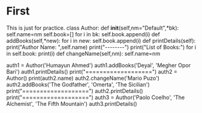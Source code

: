 # First
This is just for practice.
class Author:
  def __init__(self,nm="Default",*bk):
    self.name=nm
    self.book=[]
    for i in bk:
      self.book.append(i)
  def addBooks(self,*new):
    for i in new:
      self.book.append(i)
  def printDetails(self):
    print("Author Name: ",self.name)
    print("--------")
    print("List of Books:")
    for i in self.book:
      print(i)
  def changeName(self,nm):
    self.name=nm
  
auth1 = Author('Humayun Ahmed')
auth1.addBooks('Deyal', 'Megher Opor Bari')
auth1.printDetails()
print("===================")
auth2 = Author()
print(auth2.name)
auth2.changeName('Mario Puzo')
auth2.addBooks('The Godfather', 'Omerta', 'The Sicilian')
print("===================")
auth2.printDetails()
print("===================")
auth3 = Author('Paolo Coelho', 'The Alchemist', 'The Fifth Mountain')
auth3.printDetails()
